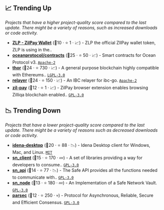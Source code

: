 ## 📈 Trending Up

_Projects that have a higher project-quality score compared to the last update. There might be a variety of reasons, such as increased downloads or code activity._

- <b><a href="https://github.com/zilpay">ZLP - ZilPay Wallet</a></b> (🥉10 ·  ⭐ 1 · 📈) - ZLP the official ZIlPay wallet token, ZLP is using in the..
- <b><a href="https://github.com/oceanprotocol/contracts">oceanprotocol/contracts</a></b> (🥇25 ·  ⭐ 50 · 📈) - Smart contracts for Ocean Protocol v3. <code><a href="http://bit.ly/3nYMfla">Apache-2</a></code>
- <b><a href="https://github.com/vechain/thor">thor</a></b> (🥇24 ·  ⭐ 730 · 📈) - A general purpose blockchain highly compatible with Ethereums.. <code><a href="http://bit.ly/37RvQcA">LGPL-3.0</a></code>
- <b><a href="https://github.com/cosmos/relayer">relayer</a></b> (🥇24 ·  ⭐ 150 · 📈) - An IBC relayer for ibc-go. <code><a href="http://bit.ly/3nYMfla">Apache-2</a></code>
- <b><a href="https://github.com/zilpay/zil-pay">zil-pay</a></b> (🥉12 ·  ⭐ 1 · 📈) - ZilPay browser extension enables browsing Zilliqa blockchain enabled.. <code><a href="http://bit.ly/2M0xdwT">GPL-3.0</a></code>

## 📉 Trending Down

_Projects that have a lower project-quality score compared to the last update. There might be a variety of reasons such as decreased downloads or code activity._

- <b><a href="https://github.com/idena-network/idena-desktop">idena-desktop</a></b> (🥈20 ·  ⭐ 88 · 📉) - Idena Desktop client for Windows, Mac, and Linux. <code><a href="http://bit.ly/34MBwT8">MIT</a></code>
- <b><a href="https://github.com/maidsafe/sn_client">sn_client</a></b> (🥉15 ·  ⭐ 170 · 💤) - A set of libraries providing a way for developers to consume.. <code><a href="http://bit.ly/2M0xdwT">GPL-3.0</a></code>
- <b><a href="https://github.com/maidsafe/sn_api">sn_api</a></b> (🥉14 ·  ⭐ 77 · 📉) - The Safe API provides all the functions needed to communicate with.. <code><a href="http://bit.ly/2M0xdwT">GPL-3.0</a></code>
- <b><a href="https://github.com/maidsafe/sn_node">sn_node</a></b> (🥉13 ·  ⭐ 180 · 💤) - An Implementation of a Safe Network Vault. <code><a href="http://bit.ly/2M0xdwT">GPL-3.0</a></code>
- <b><a href="https://github.com/maidsafe/parsec">parsec</a></b> (🥉12 ·  ⭐ 250 · 💀) - Protocol for Asynchronous, Reliable, Secure and Efficient Consensus. <code><a href="http://bit.ly/2M0xdwT">GPL-3.0</a></code>

